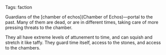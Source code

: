 Tags: faction

Guardians of the [chamber of echos](Chamber of Echos)—portal to the past. Many of them are dead, or are in different times, taking care of more pressing threats to the chamber.

They all have extreme levels of attunement to time, and can squish and stretch it like taffy. They guard time itself, access to the stones, and access to the chambers. 